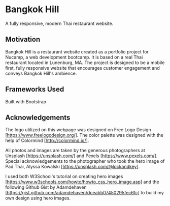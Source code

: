 
# Bangkok Hill
A fully responsive, modern Thai restaurant website. 

## Motivation
Bangkok Hill is a restaurant website created as a portfolio project for Nucamp, a web development bootcamp.  It is based on a real Thai restaurant located in Lunenburg, MA.  The project is designed to be a mobile first, fully responsive website that encourages customer engagement and conveys Bangkok Hill's ambience.

## Frameworks Used

Built with Bootstrap

## Acknowledgements
The logo utilized on this webpage was designed on Free Logo Design [https://www.freelogodesign.org/]. The color palette was designed with the help of Colormind [http://colormind.io/]. 

All photos and images are taken by the generous photographers at Unsplash [https://unsplash.com/] and Pexels [https://www.pexels.com/]. Special acknowledgements to the photographer who took the hero image of Pad Thai, Alyssa Kowalski [https://unsplash.com/@lockandkey].

I used both W3School's tutorial on creating hero images [https://www.w3schools.com/howto/howto_css_hero_image.asp] and the following Github Gist by Adamdehaven [https://gist.github.com/adamdehaven/dceabb07450295fec6fc] to build my own design using hero images.